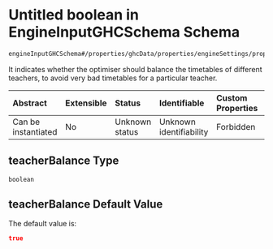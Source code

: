 # Untitled boolean in EngineInputGHCSchema Schema

```txt
engineInputGHCSchema#/properties/ghcData/properties/engineSettings/properties/teacherBalance
```

It indicates whether the optimiser should balance the timetables of different teachers, to avoid very bad timetables for a particular teacher.

| Abstract            | Extensible | Status         | Identifiable            | Custom Properties | Additional Properties | Access Restrictions | Defined In                                                        |
| :------------------ | :--------- | :------------- | :---------------------- | :---------------- | :-------------------- | :------------------ | :---------------------------------------------------------------- |
| Can be instantiated | No         | Unknown status | Unknown identifiability | Forbidden         | Allowed               | none                | [ghc.schema.json*](../out/ghc.schema.json "open original schema") |

## teacherBalance Type

`boolean`

## teacherBalance Default Value

The default value is:

```json
true
```
